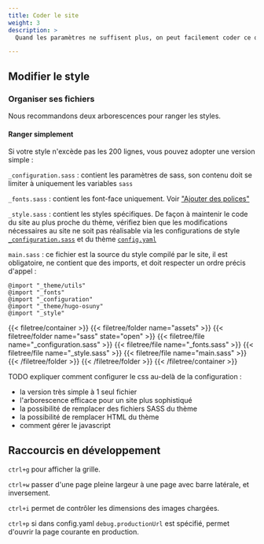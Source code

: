 ```yaml
---
title: Coder le site
weight: 3
description: >
  Quand les paramètres ne suffisent plus, on peut facilement coder ce que l'on veut

---
```


## Modifier le style

### Organiser ses fichiers

Nous recommandons deux arborescences pour ranger les styles.

#### Ranger simplement

Si votre style n'excède pas les 200 lignes, vous pouvez adopter une version simple :

`_configuration.sass` : contient les paramètres de sass, son contenu doit se limiter à uniquement les variables `sass`

`_fonts.sass` : contient les font-face uniquement. Voir ["Ajouter des polices"](/docs/website/coder-le-side/fonts/)

`_style.sass` : contient les styles spécifiques. De façon à maintenir le code du site au plus proche du thème, vérifiez bien que les modifications nécessaires au site ne soit pas réalisable via les configurations de style [`_configuration.sass`](https://github.com/osunyorg/theme/blob/main/assets/sass/_theme/_configuration.sass) et du thème [`config.yaml`](https://github.com/osunyorg/theme/blob/main/config.yaml)


`main.sass` : ce fichier est la source du style compilé par le site, il est obligatoire, ne contient que des imports, et doit respecter un ordre précis d'appel :

```{filename="main.sass"}
@import "_theme/utils"
@import "_fonts"
@import "_configuration"
@import "_theme/hugo-osuny"
@import "_style"
```



{{< filetree/container >}}
  {{< filetree/folder name="assets" >}}
    {{< filetree/folder name="sass" state="open" >}}
      {{< filetree/file name="_configuration.sass" >}}
      {{< filetree/file name="_fonts.sass" >}}
      {{< filetree/file name="_style.sass" >}}
      {{< filetree/file name="main.sass" >}}
    {{< /filetree/folder >}}
  {{< /filetree/folder >}}
{{< /filetree/container >}}




TODO expliquer comment configurer le css au-delà de la configuration :
- la version très simple à 1 seul fichier
- l'arborescence efficace pour un site plus sophistiqué
- la possibilité de remplacer des fichiers SASS du thème
- la possibilité de remplacer HTML du thème
- comment gérer le javascript


## Raccourcis en développement

`ctrl+g` pour afficher la grille.

`ctrl+w` passer d'une page pleine largeur à une page avec barre latérale, et inversement.

`ctrl+i` permet de contrôler les dimensions des images chargées.

`ctrl+p` si dans config.yaml ```debug.productionUrl``` est spécifié, permet d'ouvrir la page courante en production.

